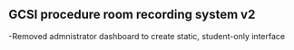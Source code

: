 ## GCSI procedure room recording system v2
-Removed admnistrator dashboard to create static, student-only interface
